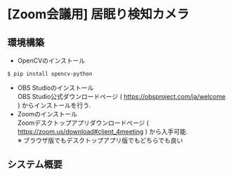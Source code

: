 # [Zoom会議用] 居眠り検知カメラ
## 環境構築
- OpenCVのインストール
```
$ pip install opencv-python
```
- OBS Studioのインストール  
OBS Studio公式ダウンロードページ ( https://obsproject.com/ja/welcome ) からインストールを行う.
- Zoomのインストール  
Zoomデスクトップアプリダウンロードページ ( https://zoom.us/download#client_4meeting ) から入手可能.  
※ ブラウザ版でもデスクトップアプリ版でもどちらでも良い
## システム概要
